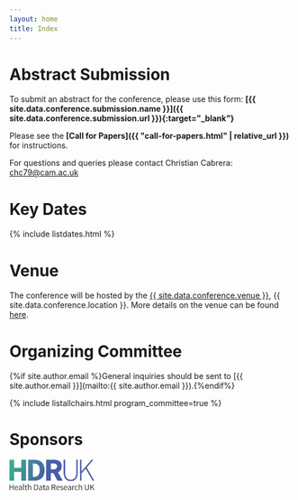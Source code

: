 ```yaml
---
layout: home
title: Index
---
```


# Abstract Submission

To submit an abstract for the conference, please use this form: **[{{ site.data.conference.submission.name }}]({{ site.data.conference.submission.url }}){:target="_blank"}**

Please see the **[Call for Papers]({{ "call-for-papers.html" | relative_url }})** for instructions.

For questions and queries please contact Christian Cabrera: [chc79@cam.ac.uk](mailto:chc79@cam.ac.uk)

# Key Dates 

{% include listdates.html %}

# Venue

The conference will be hosted by the <a href="https://www.hdruk.ac.uk/" target="_blank">{{ site.data.conference.venue }}</a>, {{ site.data.conference.location }}. More details on the venue can be found [here](https://uk-ai.org/ukai2025/venue.html).

# Organizing Committee

{%if site.author.email %}General inquiries should be sent to [{{ site.author.email }}](mailto:{{ site.author.email }}).{%endif%}

{% include listallchairs.html program_committee=true %}

# Sponsors

<a href="https://www.hdruk.ac.uk/" target="_blank"><img src="./assets/images/hdruk_logo.png" alt="HDR UK" style="width: 30%; max-width: 200px;"></a>



